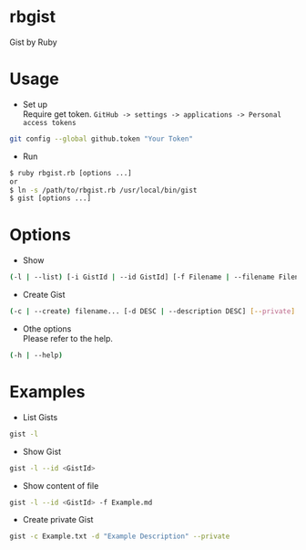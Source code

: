 # rbgist
Gist by Ruby

# Usage
* Set up  
Require get token.  `GitHub -> settings -> applications -> Personal access tokens`
```bash
git config --global github.token "Your Token"
```
* Run
```bash
$ ruby rbgist.rb [options ...]
or
$ ln -s /path/to/rbgist.rb /usr/local/bin/gist
$ gist [options ...]
```

# Options
* Show
```bash
(-l | --list) [-i GistId | --id GistId] [-f Filename | --filename Filename]
```

* Create Gist
```bash
(-c | --create) filename... [-d DESC | --description DESC] [--private]
```

* Othe options  
Please refer to the help.
```bash
(-h | --help)
```

# Examples
* List Gists
```bash
gist -l
```

* Show Gist
```bash
gist -l --id <GistId>
```

* Show content of file
```bash
gist -l --id <GistId> -f Example.md
```

* Create private Gist
```bash
gist -c Example.txt -d "Example Description" --private
```